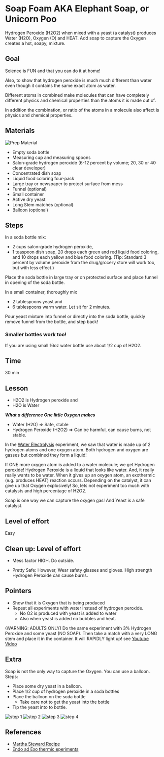 
# Soap Foam AKA Elephant Soap, or Unicorn Poo


Hydrogen Peroxide (H2O2) when mixed with a yeast (a catalyst) produces Water (H2O), Oxygen (O) and HEAT.
Add soap to capture the Oxygen creates a hot, soapy, mixture.


## Goal
Science is FUN and that you can do it at home!

Also, to show that hydrogen peroxide is much much different than water even though it contains the same exact atom as water.

Different atoms in combined make molecules that can have completely different physics and chemical properties than the atoms it is made out of.

In addition the combination, or ratio of the atoms in a molecule also affect is physics and chemical properties.


## Materials
![Prep Material](./images/h2o2_prep.jpg)
* Empty soda bottle
* Measuring cup and measuring spoons
* Salon-grade hydrogen peroxide (6-12 percent by volume; 20, 30 or 40 clear developer)
* Concentrated dish soap
* Liquid food coloring four-pack
* Large tray or newspaper to protect surface from mess
* Funnel (optional)
* Small container
* Active dry yeast
* Long Stem matches (optional)
* Balloon (optional)

## Steps
In a soda bottle mix:
 * 2 cups salon-grade hydrogen peroxide,
 * 1 teaspoon dish soap, 20 drops each green and red liquid food coloring, and 10 drops each yellow and blue food coloring. (Tip: Standard 3 percent by volume peroxide from the drug/grocery store will work too, but with less effect.)

Place the soda bottle in large tray or on protected surface and place funnel in opening of the soda bottle.

In a small container, thoroughly mix
* 2 tablespoons yeast and
* 6 tablespoons warm water. Let sit for 2 minutes.

Pour yeast mixture into funnel or directly into the soda bottle, quickly remove funnel from the bottle, and step back!

### Smaller bottles work too!
If you are using small 16oz water bottle use about 1/2 cup of H2O2.

## Time
30 min

## Lesson
* H2O2 is Hydrogen peroxide and
* H2O is Water

***What a difference One little Oxygen makes***

- Water (H2O) => Safe, stable
- Hydrogen Peroxide (H2O2) => Can be harmful, can cause burns, not stable.


In the [Water Electrolysis](WaterElectrolysis.md) experiment, we saw that water is made up of 2 hydrogen atoms and one oxygen atom.  Both hydrogen and oxygen are gasses but combined they form a liquid!  

If ONE more oxygen atom is added to a water molecule; we get Hydrogen peroxide!  Hydrogen Peroxide is a liquid that looks like water. And, it really really wants to be water.  When it gives up an oxygen atom, an exothermic (e.g. produces HEAT) reaction occurs. Depending on the catalyst, it can give up that Oxygen explosively!  So, lets not experiment too much with catalysts and high percentage of H2O2.

Soap is one way we can capture the oxygen gas!  And Yeast is a safe catalyst.




## Level of effort
Easy

## Clean up: Level of effort
* Mess factor HIGH.  Do outside.

* Pretty Safe: However, Wear safety glasses and gloves.
High strength Hydrogen Peroxide can cause burns.

## Pointers
* Show that it is Oxygen that is being produced
* Repeat all experiments with water instead of hydrogen peroxide.  
   * No O2 is produced with yeast is added to water
   * Also when yeast is added no bubbles and heat.

(WARNING: ADULTS ONLY)
Do the same experiment with 3% Hydrogen Peroxide and some yeast (NO SOAP).  Then take a match with a very LONG stem and place it in the container.  It will RAPIDLY light up!
see [Youtube Video](https://www.youtube.com/watch?v=-pSstufKCSM)
## Extra
Soap is not the only way to capture the Oxygen.  You can use a balloon.
Steps:
* Place some dry yeast in a balloon.
* Place 1/2 cup of hydrogen peroxide in a soda bottles
* Place the balloon on the soda bottle
    * Take care not to get the yeast into the bottle
* Tip the yeast into to bottle.

![step 1](./images/h2o2_balloon0.jpg)
![step 2](./images/h2o2_balloon1.jpg)
![step 3](./images/h2o2_balloon2.jpg)
![step 4](./images/h2o2_balloon3.jpg)


## References
* [Martha Steward Recipe](https://www.marthastewart.com/863046/elephant-toothpaste)
* [Endo ad Exo thermic eperiments](https://www.acs.org/content/dam/acsorg/education/resources/k-8/science-activities/chemicalphysicalchange/chemicalreactions/heat-up-to-some-cool-reactions.pdf)
